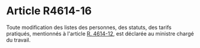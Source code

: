 # Article R4614-16

Toute modification des listes des personnes, des statuts, des tarifs pratiqués, mentionnés à l'article [R. 4614-12][1], est déclarée au ministre chargé du travail.

 [1]: /affichCodeArticle.do?cidTexte=LEGITEXT000006072050&idArticle=LEGIARTI000018492631&dateTexte=&categorieLien=cid
